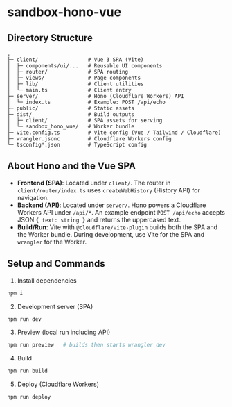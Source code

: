 # sandbox-hono-vue


## Directory Structure

```text
.
├─ client/                # Vue 3 SPA (Vite)
│  ├─ components/ui/...   # Reusable UI components
│  ├─ router/             # SPA routing
│  ├─ views/              # Page components
│  ├─ lib/                # Client utilities
│  └─ main.ts             # Client entry
├─ server/                # Hono (Cloudflare Workers) API
│  └─ index.ts            # Example: POST /api/echo
├─ public/                # Static assets
├─ dist/                  # Build outputs
│  ├─ client/             # SPA assets for serving
│  └─ sandbox_hono_vue/   # Worker bundle
├─ vite.config.ts         # Vite config (Vue / Tailwind / Cloudflare)
├─ wrangler.jsonc         # Cloudflare Workers config
└─ tsconfig*.json         # TypeScript config
```


## About Hono and the Vue SPA

- **Frontend (SPA)**: Located under `client/`. The router in `client/router/index.ts` uses `createWebHistory` (History API) for navigation.
- **Backend (API)**: Located under `server/`. Hono powers a Cloudflare Workers API under `/api/*`. An example endpoint `POST /api/echo` accepts JSON `{ text: string }` and returns the uppercased text.
- **Build/Run**: Vite with `@cloudflare/vite-plugin` builds both the SPA and the Worker bundle. During development, use Vite for the SPA and `wrangler` for the Worker.


## Setup and Commands

1. Install dependencies

```bash
npm i
```

2. Development server (SPA)

```bash
npm run dev
```

3. Preview (local run including API)

```bash
npm run preview   # builds then starts wrangler dev
```

4. Build

```bash
npm run build
```

5. Deploy (Cloudflare Workers)

```bash
npm run deploy
```
